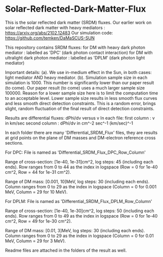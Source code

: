 # Solar-Reflected-Dark-Matter-Flux
This is the solar reflected dark matter (SRDM) fluxes.
Our earlier work on solar reflected dark matter with heavy mediators : https://arxiv.org/abs/2102.12483
Our simulation code: https://github.com/temken/DaMaSCUS-SUN

This repository contains SRDM fluxes:
for DM with heavy dark photon mediator      : labelled as 'DPC' (dark photon contact interaction)
for DM with ultralight dark photon mediator : labelled as 'DPLM' (dark photon light mediator)

Important details:
(a). We use in-medium effect in the Sun, in both cases: light mediator AND heavy mediator.
(b). Simulation sample size in each simulation is 1000. This number is significantly lower than our paper result (to come). Our paper result (to come) uses a much larger sample size 100000. Reason for a lower sample size here is to limit the computation time to an acceptable level. Lower sample size results in less smooth flux curves and less smooth direct detection constraints. This is a random error, brings slight, random fluctuation of the final result of direct detection constraints.

Results are differential fluxes: dPhi/dv versus v
In each file:
first column  :  v        in  km/sec
second column :  dPhi/dv  in  cm^-2 sec^-1 (km/sec)^-1

In each folder there are many 'Differential_SRDM_Flux' files, they are results at grid points on the plane of DM masses and DM-electron reference cross sections.

For DPC:
File is named as 'Differential_SRDM_Flux_DPC_Row_Column'

Range of cross-section: [1e-40, 1e-31]cm^2, log steps: 45 (including each ends).
Row ranges from 0 to 44 as the index in logspace (Row = 0 for 1e-40 cm^2, Row = 44 for 1e-31 cm^2).

Range of DM mass: [0.001, 10]MeV, log steps: 30 (including each ends).
Column ranges from 0 to 29 as the index in logspace (Column = 0 for 0.001 MeV, Column = 29 for 10 MeV).

For DPLM:
File is named as 'Differential_SRDM_Flux_DPLM_Row_Column'

Range of cross-section: [1e-40, 1e-30]cm^2, log steps: 50 (including each ends).
Row ranges from 0 to 49 as the index in logspace (Row = 0 for 1e-40 cm^2, Row = 49 for 1e-30 cm^2).

Range of DM mass: [0.01, 3]MeV, log steps: 30 (including each ends).
Column ranges from 0 to 29 as the index in logspace (Column = 0 for 0.01 MeV, Column = 29 for 3 MeV).

Readme files are attached in the folders of the result as well.
